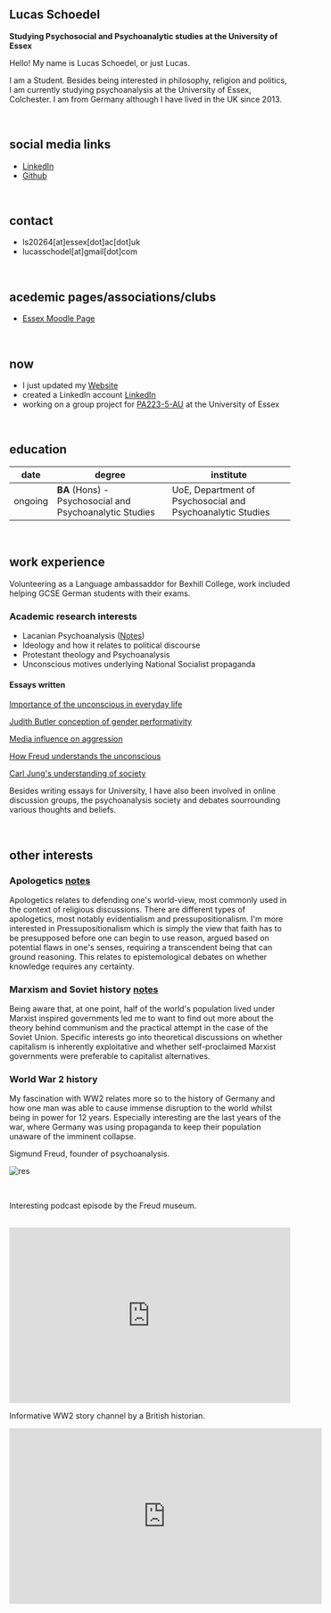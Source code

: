 ## Lucas Schoedel
**Studying Psychosocial and Psychoanalytic studies at the University of Essex**  

Hello! My name is Lucas Schoedel, or just Lucas. 

I am a Student. Besides being interested in philosophy, religion and politics, I am currently studying psychoanalysis at the University of Essex, Colchester. I am from Germany although I have lived in the UK since 2013. 

<br>

## social media links
- [LinkedIn](https://www.linkedin.com/in/lucas-schoedel-1a5649225/)
- [Github](https://github.com/2001057)

<br>

## contact
- ls20264[at]essex[dot]ac[dot]uk
- lucasschodel[at]gmail[dot]com

<br>

## acedemic pages/associations/clubs
- [Essex Moodle Page](https://moodle.essex.ac.uk/user/profile.php?id=164180)

<br>

## now
- I just updated my [Website](https://2001057.github.io/CS220-AU-portfolio/)
- created a LinkedIn account [LinkedIn](https://www.linkedin.com/in/lucas-schoedel-1a5649225/)
- working on a group project for [PA223-5-AU](https://www1.essex.ac.uk/modules/Default.aspx?coursecode=PA223&level=5&period=AU&campus=CO&year=21/) at the University of Essex

<br>

## education

| date | degree | institute |
--- | --- | ---
| ongoing | **BA** (Hons) - Psychosocial and Psychoanalytic Studies | UoE, Department of Psychosocial and Psychoanalytic Studies |

<br>

## work experience
Volunteering as a Language ambassaddor for Bexhill College, work included helping GCSE German students with their exams.

### Academic research interests
- Lacanian Psychoanalysis ([Notes](https://github.com/2001057/CS220-AU-portfolio/blob/main/assets/document/Lacan.pdf))
- Ideology and how it relates to political discourse
- Protestant theology and Psychoanalysis
- Unconscious motives underlying National Socialist propaganda

#### Essays written
[Importance of the unconscious in everyday life](https://github.com/2001057/CS220-AU-portfolio/blob/main/assets/document/Unconscious%20Essay_2001057.pdf)

[Judith Butler conception of gender performativity](https://github.com/2001057/CS220-AU-portfolio/blob/main/assets/document/PA134_2001057.pdf)

[Media influence on aggression](https://github.com/2001057/CS220-AU-portfolio/blob/main/assets/document/Media%20influence%20on%20aggression.pdf)

[How Freud understands the unconscious](https://github.com/2001057/CS220-AU-portfolio/blob/main/assets/document/PA208_2001057%20Freud.pdf)

[Carl Jung's understanding of society](https://github.com/2001057/CS220-AU-portfolio/blob/main/assets/document/PA209_2001057.pdf)

Besides writing essays for University, I have also been involved in online discussion groups, the psychoanalysis society and debates sourrounding various thoughts and beliefs.

<br>

## other interests
### Apologetics [notes](https://github.com/2001057/CS220-AU-portfolio/blob/main/assets/document/Pressupositionalism.pdf)
Apologetics relates to defending one's world-view, most commonly used in the context of religious discussions. There are different types of apologetics, most notably evidentialism and pressupositionalism. I'm more interested in Pressupositionalism which is simply the view that faith has to be presupposed before one can begin to use reason, argued based on potential flaws in one's senses, requiring a transcendent being that can ground reasoning. This relates to epistemological debates on whether knowledge requires any certainty.

### Marxism and Soviet history [notes](https://github.com/2001057/CS220-AU-portfolio/blob/main/assets/document/Marxism.pdf)
Being aware that, at one point, half of the world's population lived under Marxist inspired governments led me to want to find out more about the theory behind communism and the practical attempt in the case of the Soviet Union. Specific interests go into theoretical discussions on whether capitalism is inherently exploitative and whether self-proclaimed Marxist governments were preferable to capitalist alternatives.

### World War 2 history
My fascination with WW2 relates more so to the history of Germany and how one man was able to cause immense disruption to the world whilst being in power for 12 years. Especially interesting are the last years of the war, where Germany was using propaganda to keep their population unaware of the imminent collapse.
<br>

Sigmund Freud, founder of psychoanalysis.

![res](https://i.ibb.co/r2J6DLv/Sigmund-Freud1.jpg)

<br>

Interesting podcast episode by the Freud museum.

<br>

<iframe title="Freud Museum London: Psychoanalysis Podcasts" allowtransparency="true" height="315" width="100%" style="border: none; min-width: min(100%, 430px);" scrolling="no" data-name="pb-iframe-player" src="https://www.podbean.com/player-v2/?i=fb92s-5485a-pbblog-playlist&share=1&download=1&skin=f6f6f6&btn-skin=8bbb4e&size=315" allowfullscreen=""></iframe>

<br>

Informative WW2 story channel by a British historian.

<iframe width="560" height="315" src="https://www.youtube.com/embed?v=Lo3vzQ9NGL0&list=PLjVnMGhQyOzOBj_X68oz9QK5IZQN0u63m" title="YouTube video player" frameborder="0" allow="accelerometer; autoplay; clipboard-write; encrypted-media; gyroscope; picture-in-picture" allowfullscreen></iframe>

<br><br> 
